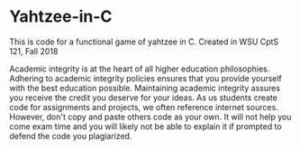 # Yahtzee-in-C
This is code for a functional game of yahtzee in C. Created in WSU CptS 121, Fall 2018

Academic integrity is at the heart of all higher education philosophies. Adhering to academic integrity policies ensures that you provide yourself with the best education possible. Maintaining academic integrity assures you receive the credit you deserve for your ideas. As us students create code for assignments and projects, we often reference internet sources. However, don't copy and paste others code as your own. It will not help you come exam time and you will likely not be able to explain it if prompted to defend the code you plagiarized.

